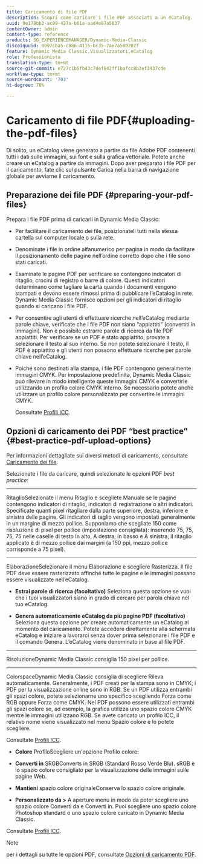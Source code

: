 ```yaml
---
title: Caricamento di file PDF
description: Scopri come caricare i file PDF associati a un eCatalog.
uuid: 9e178bb2-ac09-427a-b61a-aad4e87a5837
contentOwner: admin
content-type: reference
products: SG_EXPERIENCEMANAGER/Dynamic-Media-Classic
discoiquuid: 0097cba5-c886-4115-bc35-7ae7a500202f
feature: Dynamic Media Classic,Visualizzatori,eCatalog
role: Professionista
translation-type: tm+mt
source-git-commit: e727c1b5fb43c7def842ff1bafcc8b3ef3437cde
workflow-type: tm+mt
source-wordcount: '703'
ht-degree: 70%

---
```



# Caricamento di file PDF{#uploading-the-pdf-files}

Di solito, un eCatalog viene generato a partire da file Adobe PDF contenenti tutti i dati sulle immagini, sui font e sulla grafica vettoriale. Potete anche creare un eCatalog a partire da immagini. Dopo aver preparato i file PDF per il caricamento, fate clic sul pulsante Carica nella barra di navigazione globale per avviarne il caricamento.

## Preparazione dei file PDF  {#preparing-your-pdf-files}

Prepara i file PDF prima di caricarli in Dynamic Media Classic:

* Per facilitare il caricamento dei file, posizionateli tutti nella stessa cartella sul computer locale o sulla rete.
* Denominate i file in ordine alfanumerico per pagina in modo da facilitare il posizionamento delle pagine nell’ordine corretto dopo che i file sono stati caricati.
* Esaminate le pagine PDF per verificare se contengono indicatori di ritaglio, crocini di registro o barre di colore. Questi indicatori determinano come tagliare la carta quando i documenti vengono stampati e devono essere rimossi prima di pubblicare l’eCatalog in rete. Dynamic Media Classic fornisce opzioni per gli indicatori di ritaglio quando si caricano i file PDF.
* Per consentire agli utenti di effettuare ricerche nell’eCatalog mediante parole chiave, verificate che i file PDF non siano “appiattiti” (convertiti in immagini). Non è possibile estrarre parole di ricerca da file PDF appiattiti. Per verificare se un PDF è stato appiattito, provate a selezionare il testo al suo interno. Se non potete selezionare il testo, il PDF è appiattito e gli utenti non possono effettuare ricerche per parole chiave nell’eCatalog.
* Poiché sono destinati alla stampa, i file PDF contengono generalmente immagini CMYK. Per impostazione predefinita, Dynamic Media Classic può rilevare in modo intelligente queste immagini CMYK e convertirle utilizzando un profilo colore CMYK interno. Se necessario potete anche utilizzare un profilo colore personalizzato per convertire le immagini CMYK. 

   Consultate [Profili ICC](icc-profiles.md#icc_profiles).

## Opzioni di caricamento dei PDF “best practice”  {#best-practice-pdf-upload-options}

Per informazioni dettagliate sui diversi metodi di caricamento, consultate [Caricamento dei file](uploading-files.md#uploading_your_files).

Selezionate i file da caricare, quindi selezionate le opzioni PDF *best practice*:

* ****
RitaglioSelezionate il menu Ritaglio e scegliete Manuale se le pagine contengono indicatori di ritaglio, indicatori di registrazione o altri indicatori. Specificate quanti pixel ritagliare dalla parte superiore, destra, inferiore e sinistra delle pagine. Gli indicatori di taglio vengono impostati generalmente in un margine di mezzo pollice. Supponiamo che scegliate 150 come risoluzione di pixel per pollice (impostazione consigliata): inserendo 75, 75, 75, 75 nelle caselle di testo In alto, A destra, In basso e A sinistra, il ritaglio applicato è di mezzo pollice dai margini (a 150 ppi, mezzo pollice corrisponde a 75 pixel).

* ****
ElaborazioneSelezionare il menu Elaborazione e scegliere Rasterizza. Il file PDF deve essere rasterizzato affinché tutte le pagine e le immagini possano essere visualizzate nell’eCatalog.

* **Estrai parole di ricerca (facoltativo)**
Seleziona questa opzione se vuoi che i tuoi visualizzatori siano in grado di cercare per parola chiave nel tuo eCatalog.

* **Genera automaticamente eCatalog da più pagine PDF (facoltativo)**
Seleziona questa opzione per creare automaticamente un eCatalog al momento del caricamento. Potete accedere direttamente alla schermata eCatalog e iniziare a lavorarci senza dover prima selezionare i file PDF e il comando Genera. L’eCatalog viene denominato in base al file PDF.

* ****
RisoluzioneDynamic Media Classic consiglia 150 pixel per pollice.

* ****
ColorspaceDynamic Media Classic consiglia di scegliere Rileva automaticamente. Generalmente, i PDF creati per la stampa sono in CMYK; i PDF per la visualizzazione online sono in RGB. Se un PDF utilizza entrambi gli spazi colore, potete selezionarne uno specifico scegliendo Forza come RGB oppure Forza come CMYK. Nei PDF possono essere utilizzati entrambi gli spazi colore se, ad esempio, la grafica utilizza uno spazio colore CMYK mentre le immagini utilizzano RGB. Se avete caricato un profilo ICC, il relativo nome viene visualizzato nel menu Spazio colore e lo potete scegliere. 

   Consultate [Profili ICC](icc-profiles.md#icc_profiles).

* **Colore**
ProfiloScegliere un&#39;opzione Profilo colore:

* **Converti in**
SRGBConverts in SRGB (Standard Rosso Verde Blu). sRGB è lo spazio colore consigliato per la visualizzazione delle immagini sulle pagine Web.

* **Mantieni**
spazio colore originaleConserva lo spazio colore originale.

* **Personalizzato da >**
A aperture menu in modo da poter scegliere uno spazio colore Converti da e Converti in. Puoi scegliere uno spazio colore Photoshop standard o uno spazio colore caricato in Dynamic Media Classic.

Consultate [Profili ICC](icc-profiles.md#icc_profiles).

>[!NOTE]
>
>per i dettagli su tutte le opzioni PDF, consultate [Opzioni di caricamento PDF](pdfs.md#pdf_upload_options).

